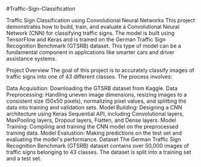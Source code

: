 #Traffic-Sign-Classification

Traffic Sign Classification using Convolutional Neural Networks
This project demonstrates how to build, train, and evaluate a Convolutional Neural Network (CNN) for classifying traffic signs. The model is built using TensorFlow and Keras and is trained on the German Traffic Sign Recognition Benchmark (GTSRB) dataset. This type of model can be a fundamental component in applications like smarter cars and driver assistance systems.

Project Overview
The goal of this project is to accurately classify images of traffic signs into one of 43 different classes. The process involves:

Data Acquisition: Downloading the GTSRB dataset from Kaggle.
Data Preprocessing: Handling uneven image dimensions, resizing images to a consistent size (50x50 pixels), normalizing pixel values, and splitting the data into training and validation sets.
Model Building: Designing a CNN architecture using Keras Sequential API, including Convolutional layers, MaxPooling layers, Dropout layers, Flatten, and Dense layers.
Model Training: Compiling and training the CNN model on the preprocessed training data.
Model Evaluation: Making predictions on the test set and evaluating the model's performance.
Dataset
The German Traffic Sign Recognition Benchmark (GTSRB) dataset contains over 50,000 images of traffic signs belonging to 43 classes. The dataset is split into a training set and a test set.
